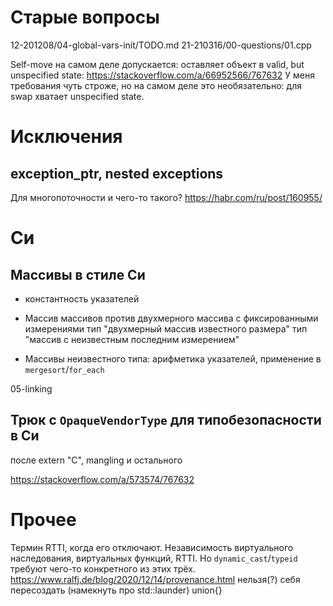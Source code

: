 # Старые вопросы
12-201208/04-global-vars-init/TODO.md
21-210316/00-questions/01.cpp

Self-move на самом деле допускается: оставляет объект в valid, but unspecified state: https://stackoverflow.com/a/66952566/767632
У меня требования чуть строже, но на самом деле это необязательно: для swap хватает unspecified state.

# Исключения
## exception_ptr, nested exceptions
Для многопоточности и чего-то такого?
https://habr.com/ru/post/160955/

# Си
## Массивы в стиле Си
* константность указателей
* Массив массивов против двухмерного массива с фиксированными измерениями
  тип "двухмерный массив известного размера"
  тип "массив с неизвестным последним измерением"

* Массивы неизвестного типа: арифметика указателей, применение в `mergesort`/`for_each`

05-linking

## Трюк с `OpaqueVendorType` для типобезопасности в Си
после extern "C", mangling и остального

https://stackoverflow.com/a/573574/767632

# Прочее
Термин RTTI, когда его отключают.
Независимость виртуального наследования, виртуальных функций, RTTI. Но `dynamic_cast`/`typeid` требуют чего-то конкретного из этих трёх.
https://www.ralfj.de/blog/2020/12/14/provenance.html
нельзя(?) себя пересоздать (намекнуть про std::launder)
union{}
